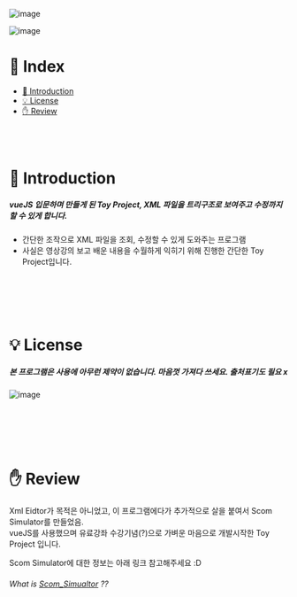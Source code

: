![image](https://user-images.githubusercontent.com/78777059/161461103-2e8200ca-9e96-4fb2-b187-dd67e21c955b.png)

![image](https://user-images.githubusercontent.com/78777059/161455962-4ebf712a-c428-40cb-88bc-60d9b510b403.png)

# 📌 Index
* [📖 Introduction](#-introduction)
* [💡 License](#-license)
* [✋ Review](#-review)
<br/><br/><br/><br/>

# 📖 Introduction
##### vueJS 입문하며 만들게 된 Toy Project, XML 파일을 트리구조로 보여주고 수정까지 할 수 있게 합니다.
* 간단한 조작으로 XML 파일을 조회, 수정할 수 있게 도와주는 프로그램
* 사실은 영상강의 보고 배운 내용을 수월하게 익히기 위해 진행한 간단한 Toy Project입니다.
<br/><br/><br/><br/><br/><br/>

# 💡 License
##### 본 프로그램은 사용에 아무런 제약이 없습니다. 마음껏 가져다 쓰세요. 출처표기도 필요 x
![image](https://user-images.githubusercontent.com/78777059/161460121-0ff060da-5c37-4c9b-851d-1be9c6099292.png)
<br/><br/><br/><br/><br/><br/>

# ✋ Review  
Xml Eidtor가 목적은 아니었고, 이 프로그램에다가 추가적으로 살을 붙여서 Scom Simulator를 만들었음.  
vueJS를 사용했으며 유료강좌 수강기념(?)으로 가벼운 마음으로 개발시작한 Toy Project 입니다.

Scom Simulator에 대한 정보는 아래 링크 참고해주세요 :D
###### What is [Scom_Simualtor](https://github.com/di-hwang/scom-simulator) ??
